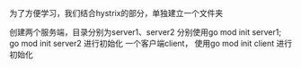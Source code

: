 为了方便学习，我们结合hystrix的部分，单独建立一个文件夹

创建两个服务端，目录分别为server1、server2  分别使用go mod init server1; go mod init server2 进行初始化
一个客户端client， 使用go mod init client 进行初始化